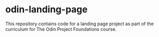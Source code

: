 # odin-landing-page
This repository contains code for a landing page project as part of the curriculum for The Odin Project Foundations course. 
